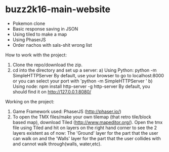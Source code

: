 # buzz2k16-main-website
- Pokemon clone
- Basic response saving in JSON
- Using tiled to make a map
- Using PhaserJS
- Order nachos with sals-shit wrong list

How to work with the project:
1) Clone the repo/download the zip.
2) cd into the directory and set up a server:
  a) Using Python:
  python -m SimpleHTTPServer
  By default, use your browser to go to localhost:8000 or you can select your port with 'python -m SimpleHTTPServer <yourport>'
  b) Using node:
  npm install http-server -g
  http-server
  By default, you should find it on http://127.0.0.1:8080/

Working on the project:
1) Game Framework used:
  PhaserJS (http://phaser.io/)
2) To open the TMX files/make your own tilemap (that retro tile/block based map), download Tiled (http://www.mapeditor.org/). Open the tmx file using Tiled and hit on layers on the right hand corner to see the 2 layers existent as of now: The 'Ground' layer for the part that the user can walk on and the 'Walls' layer for the part that the user collides with and cannot walk through(walls, water,etc).

